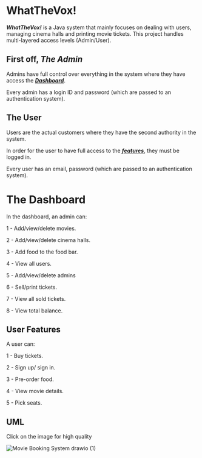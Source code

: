 # WhatTheVox!

***WhatTheVox!*** is a Java system that mainly focuses on dealing with users, managing cinema halls and printing movie tickets. This project handles multi-layered access levels (Admin/User).

## First off, ***The Admin***

Admins have full control over everything in the system where they have access the ***[Dashboard](#the-dashboard)***. 

Every admin has a login ID and password (which are passed to an authentication system).

## The User

Users are the actual customers where they have the second authority in the system. 

In order for the user to have full access to the ***[features](#user-features)***, they must be logged in.

Every user has an email, password (which are passed to an authentication system).

# The Dashboard

In the dashboard, an admin can:

1 - Add/view/delete movies.

2 - Add/view/delete cinema halls.

3 - Add food to the food bar.

4 - View all users.

5 - Add/view/delete admins

6 - Sell/print tickets.

7 - View all sold tickets.

8 - View total balance.


## User Features

A user can:

1 - Buy tickets.

2 - Sign up/ sign in. 

3 - Pre-order food.

4 - View movie details.

5 - Pick seats.


## UML

Click on the image for high quality

![Movie Booking System drawio (1)](https://user-images.githubusercontent.com/71923204/167047306-68a43b46-8a8e-47ec-805d-caf87bdc0700.png)



